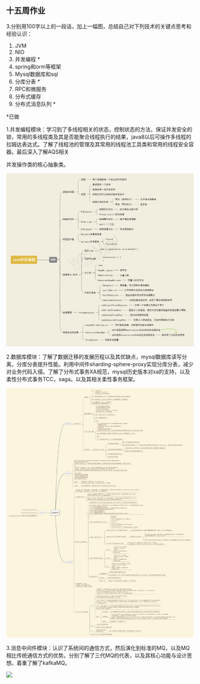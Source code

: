 ## 十五周作业



3.分别用100字以上的一段话，加上一幅图，总结自己对下列技术的关键点思考和经验认识：

1. JVM
2. NIO
3. 并发编程 *
4. spring和orm等框架
5. Mysql数据库和sql
6. 分库分表 *
7. RPC和微服务
8. 分布式缓存
9. 分布式消息队列 *

*已做

1.并发编程模块：学习到了多线程相关的状态，控制状态的方法，保证并发安全的锁，常用的多线程类及其是否能聚合线程执行的结果，java8以后可操作多线程的拉姆达表达式。了解了线程池的管理及其常用的线程池工具类和常用的线程安全容器。最后深入了解AQS相关

并发操作类的核心抽象类。

![并发编程脑图](https://github.com/brickGodMan/JAVA-000/blob/main/Week_04/src/img/concurrentSummarize.png)

2.数据库模块：了解了数据迁移的发展历程以及其优缺点，mysql数据库读写分离，分库分表提升性能。利用中间件sharding-sphere-proxy实现分库分表，减少对业务代码入侵。了解了分布式事务XA规范，mysql历史版本对xa的支持，以及柔性分布式事务TCC，saga。以及其相关柔性事务框架。

![](https://github.com/brickGodMan/JAVA-000/blob/main/Week_08/SubDataBase/src/main/resources/img/db.png)

3.消息中间件模块：认识了系统间的通信方式，然后演化到标准的MQ，以及MQ相比传统通信方式的优势。分别了解了三代MQ的代表，以及其核心功能与设计思想。着重了解了kafkaMQ。

![](https://github.com/brickGodMan/JAVA-000/blob/main/Week_08/MQ.png)